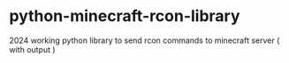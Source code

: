 # python-minecraft-rcon-library
2024 working python library to send rcon commands to minecraft server ( with output )

